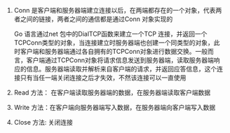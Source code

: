 1. Conn 是客户端和服务器端建立连接以后，在两端都存在的一个对象，代表两者之间的链接，两者之间的通信都是通过Conn 对象实现的

   Go 语言通过net 包中的DialTCP函数来建立一个TCP 连接，并返回一个TCPConn类型的对象，当连接建立时服务器端也创建一个同类型的对象，此时客户端和服务器端通过各自拥有的TCPConn对象进行数据交换。一般而言，客户端通过TCPConn对象将请求信息发送到服务器端，读取服务器端响应的信息。服务器端读取并解析来自客户端的请求，并返回应答信息，这个连接只有当任一端关闭连接之后才失效，不然该连接可以一直使用

2. Read 方法： 在客户端读取服务器端的数据，在服务器端读取客户端数据

3. Write 方法：在客户端向服务器端写入数据，在服务器端向客户端写入数据

4. Close 方法: 关闭连接